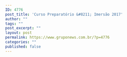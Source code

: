 ```yaml
---
ID: 4776
post_title: 'Curso Preparatório &#8211; Imersão 2017'
author: ""
tags: ""
post_excerpt: ""
layout: post
permalink: https://www.gruponews.com.br/?p=4776
categories: ""
published: false
---
```

&nbsp;

&nbsp;